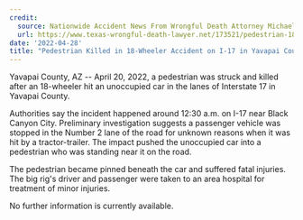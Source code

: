 ```yaml
---
credit:
  source: Nationwide Accident News From Wrongful Death Attorney Michael Grossman
  url: https://www.texas-wrongful-death-lawyer.net/173521/pedestrian-18w-accident-i17-yavapai-county-az.htm
date: '2022-04-28'
title: "Pedestrian Killed in 18-Wheeler Accident on I-17 in Yavapai County, AZ"
---
```

Yavapai County, AZ -- April 20, 2022, a pedestrian was struck and killed after an 18-wheeler hit an unoccupied car in the lanes of Interstate 17 in Yavapai County.

Authorities say the incident happened around 12:30 a.m. on I-17 near Black Canyon City. Preliminary investigation suggests a passenger vehicle was stopped in the Number 2 lane of the road for unknown reasons when it was hit by a tractor-trailer. The impact pushed the unoccupied car into a pedestrian who was standing near it on the road.

The pedestrian became pinned beneath the car and suffered fatal injuries. The big rig's driver and passenger were taken to an area hospital for treatment of minor injuries.

No further information is currently available.
